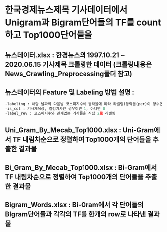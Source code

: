 # 한국경제뉴스제목 기사데이터에서 Unigram과 Bigram단어들의 TF를 count하고 Top1000단어들을 

## 뉴스데이터.xlsx : 한경뉴스의 1997.10.21 ~ 2020.06.15 기사제목 크롤링한 데이터 (크롤링내용은 News_Crawling_Preprocessing폴더 참고)

## 뉴스데이터의 Feature 및 Labeling 방법 설명 : 
```python
-labeling : 해당 날짜의 다음날 코스피지수의 등락율에 따라 라벨링(등락율(per)이 양수면 1, 음수면 0)
-is_col : 기사제목상, 칼럼기사인 경우이면 1, 아니면 0
-label_rev : 코스피지수와 관계없는 기사들을 직접 2로 라벨링
```

## Uni_Gram_By_Mecab_Top1000.xlsx : Uni-Gram에서 TF 내림차순으로 정렬하여 Top1000개의 단어들을 추출한 결과물

## Bi_Gram_By_Mecab_Top1000.xlsx : Bi-Gram에서 TF 내림차순으로 정렬하여 Top1000개의 단어들을 추출한 결과물

## Bigram_Words.xlsx : Bi-Gram에서 각 단어들의 BIgram단어들과 각각의 TF를 한개의 row로 나타낸 결과물
